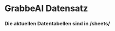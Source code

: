 # GrabbeAI Datensatz











































### Die aktuellen Datentabellen sind in /sheets/









